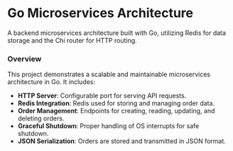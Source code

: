 # Go Microservices Architecture

A backend microservices architecture built with Go, utilizing Redis for data storage and the Chi router for HTTP routing.

### Overview

This project demonstrates a scalable and maintainable microservices architecture in Go. It includes:

- **HTTP Server**: Configurable port for serving API requests.
- **Redis Integration**: Redis used for storing and managing order data.
- **Order Management**: Endpoints for creating, reading, updating, and deleting orders.
- **Graceful Shutdown**: Proper handling of OS interrupts for safe shutdown.
- **JSON Serialization**: Orders are stored and transmitted in JSON format.
